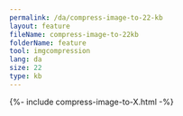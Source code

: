 ```yaml
---
permalink: /da/compress-image-to-22-kb
layout: feature
fileName: compress-image-to-22kb
folderName: feature
tool: imgcompression
lang: da
size: 22
type: kb
---
```


{%- include compress-image-to-X.html -%}
